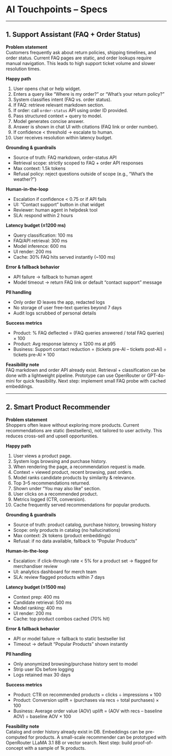 # AI Touchpoints – Specs

---

## 1. Support Assistant (FAQ + Order Status)

**Problem statement**  
Customers frequently ask about return policies, shipping timelines, and order status. Current FAQ pages are static, and order lookups require manual navigation. This leads to high support ticket volume and slower resolution times.

**Happy path**  
1. User opens chat or help widget.  
2. Enters a query like “Where is my order?” or “What’s your return policy?”  
3. System classifies intent (FAQ vs. order status).  
4. If FAQ: retrieve relevant markdown section.  
5. If order: call `order-status` API using order ID provided.  
6. Pass structured context + query to model.  
7. Model generates concise answer.  
8. Answer is shown in chat UI with citations (FAQ link or order number).  
9. If confidence < threshold → escalate to human.  
10. User receives resolution within latency budget.

**Grounding & guardrails**  
- Source of truth: FAQ markdown, order-status API  
- Retrieval scope: strictly scoped to FAQ + order API responses  
- Max context: 1.5k tokens  
- Refusal policy: reject questions outside of scope (e.g., “What’s the weather?”)

**Human-in-the-loop**  
- Escalation if confidence < 0.75 or if API fails  
- UI: “Contact support” button in chat widget  
- Reviewer: human agent in helpdesk tool  
- SLA: respond within 2 hours

**Latency budget (≤1200 ms)**  
- Query classification: 100 ms  
- FAQ/API retrieval: 300 ms  
- Model inference: 600 ms  
- UI render: 200 ms  
- Cache: 30% FAQ hits served instantly (~100 ms)

**Error & fallback behavior**  
- API failure → fallback to human agent  
- Model timeout → return FAQ link or default “contact support” message

**PII handling**  
- Only order ID leaves the app, redacted logs  
- No storage of user free-text queries beyond 7 days  
- Audit logs scrubbed of personal details

**Success metrics**  
- Product: % FAQ deflected = (FAQ queries answered / total FAQ queries) × 100  
- Product: Avg response latency ≤ 1200 ms at p95  
- Business: Support contact reduction = (tickets pre-AI – tickets post-AI) ÷ tickets pre-AI × 100

**Feasibility note**  
FAQ markdown and order API already exist. Retrieval + classification can be done with a lightweight pipeline. Prototype can use OpenRouter or GPT-4o-mini for quick feasibility. Next step: implement small FAQ probe with cached embeddings.

---

## 2. Smart Product Recommender

**Problem statement**  
Shoppers often leave without exploring more products. Current recommendations are static (bestsellers), not tailored to user activity. This reduces cross-sell and upsell opportunities.

**Happy path**  
1. User views a product page.  
2. System logs browsing and purchase history.  
3. When rendering the page, a recommendation request is made.  
4. Context = viewed product, recent browsing, past orders.  
5. Model ranks candidate products by similarity & relevance.  
6. Top 3–5 recommendations returned.  
7. Shown under “You may also like” section.  
8. User clicks on a recommended product.  
9. Metrics logged (CTR, conversion).  
10. Cache frequently served recommendations for popular products.

**Grounding & guardrails**  
- Source of truth: product catalog, purchase history, browsing history  
- Scope: only products in catalog (no hallucinations)  
- Max context: 2k tokens (product embeddings)  
- Refusal: if no data available, fallback to “Popular Products”

**Human-in-the-loop**  
- Escalation: if click-through rate < 5% for a product set → flagged for merchandiser review  
- UI: analytics dashboard for merch team  
- SLA: review flagged products within 7 days

**Latency budget (≤1500 ms)**  
- Context prep: 400 ms  
- Candidate retrieval: 500 ms  
- Model ranking: 400 ms  
- UI render: 200 ms  
- Cache: top product combos cached (70% hit)

**Error & fallback behavior**  
- API or model failure → fallback to static bestseller list  
- Timeout → default “Popular Products” shown instantly

**PII handling**  
- Only anonymized browsing/purchase history sent to model  
- Strip user IDs before logging  
- Logs retained max 30 days

**Success metrics**  
- Product: CTR on recommended products = clicks ÷ impressions × 100  
- Product: Conversion uplift = (purchases via recs ÷ total purchases) × 100  
- Business: Average order value (AOV) uplift = (AOV with recs – baseline AOV) ÷ baseline AOV × 100

**Feasibility note**  
Catalog and order history already exist in DB. Embeddings can be pre-computed for products. A small-scale recommender can be prototyped with OpenRouter LLaMA 3.1 8B or vector search. Next step: build proof-of-concept with a sample of 1k products.
